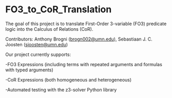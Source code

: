 # FO3_to_CoR_Translation
The goal of this project is to translate First-Order 3-variable (FO3) predicate logic into the Calculus of Relations (CoR).

Contributors: Anthony Brogni (brogn002@umn.edu), Sebastiaan J. C. Joosten (sjoosten@umn.edu)




Our project currently supports:

-FO3 Expressions (including terms with repeated arguments and formulas with typed arguments)

-CoR Expressions (both homogeneous and heterogeneous)

-Automated testing with the z3-solver Python library
